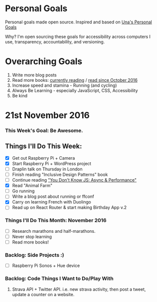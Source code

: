 Personal Goals
==============

Personal goals made open source. Inspired and based on [Una's Personal Goals](https://github.com/una/personal-goals)

Why? I'm open sourcing these goals for accessibility across computers I use, transparency, accountability, and versioning.

# Overarching Goals
1. Write more blog posts
2. Read more books: [currently reading](/books/books-in-progress.md) / [read since October 2016](/books/books-read.md)
3. Increase speed and stamina - Running (and cycling)
4. Always Be Learning - especially JavaScript, CSS, Accessibility
5. Be kind

# 21st November 2016

### This Week's Goal: Be Awesome.

## Things I'll Do This Week:
- [x] Get out Raspberry Pi + Camera
- [x] Start Raspberry Pi + WordPress project
- [ ] Draplin talk on Thursday in London
- [ ] Finish reading "Inclusive Design Patterns" book
- [ ] Continue reading ["You Don't Know JS: Async & Performance"](https://github.com/getify/You-Dont-Know-JS/blob/master/async%20%26%20performance/README.md)
- [x] Read "Animal Farm"
- [ ] Go running
- [ ] Write a blog post about running or ffconf
- [x] Carry on learning French with Duolingo
- [ ] Read up on React Router & start making Birthday App v.2

### Things I'll Do This Month: November 2016
- [ ] Research marathons and half-marathons.
- [ ] Never stop learning
- [ ] Read more books!

### Backlog: Side Projects :)
- [ ] Raspberry Pi Sonos + Hue device


### Backlog: Code Things I Want to Do/Play With
1. Strava API + Twitter API. i.e. new strava activity, then post a tweet, update a counter on a website.
